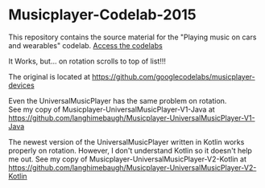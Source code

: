 # Musicplayer-Codelab-2015

This repository contains the source material for the "Playing music on cars and
wearables" codelab. [Access the codelabs](https://codelabs.developers.google.com/codelabs/android-music-player/index.html)
	
It Works, but... on rotation scrolls to top of list!!!
  
The original is located at https://github.com/googlecodelabs/musicplayer-devices

Even the UniversalMusicPlayer has the same problem on rotation.  
See my copy of Musicplayer-UniversalMusicPlayer-V1-Java 
at https://github.com/langhimebaugh/Musicplayer-UniversalMusicPlayer-V1-Java

The newest version of the UniversalMusicPlayer written in Kotlin works properly on rotation.
However, I don't understand Kotlin so it doesn't help me out.
See my copy of Musicplayer-UniversalMusicPlayer-V2-Kotlin
at https://github.com/langhimebaugh/Musicplayer-UniversalMusicPlayer-V2-Kotlin
